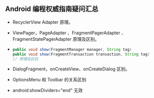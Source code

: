 ## Android 编程权威指南疑问汇总

- RecyclerView Adapter 原理。

- ViewPager，PageAdapter 、FragmentPagerAdapter 、FragmentStatePagerAdapter  原理及区别。

- ```java
  public void show(FragmentManager manager, String tag) 
  public void show(FragmentTransaction transaction, String tag) 
  // 原理及区别
  ```

- DialogFragment，onCreateView、onCreateDialog 区别。

- OptionsMenu 和 Toolbar 的关系区别

- android:showDividers="end" 无效 

